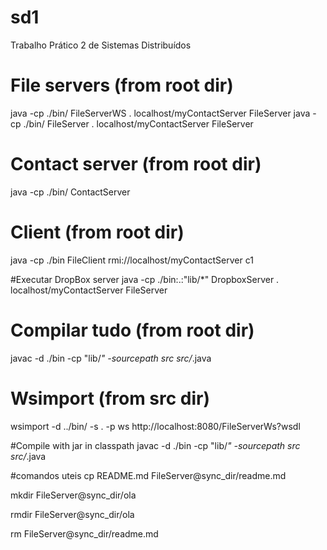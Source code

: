 # sd1
Trabalho Prático 2 de Sistemas Distribuídos


# File servers (from root dir)
java -cp ./bin/ FileServerWS . localhost/myContactServer FileServer
java -cp ./bin/ FileServer . localhost/myContactServer FileServer


# Contact server (from root dir)
java -cp ./bin/ ContactServer


# Client (from root dir)
java -cp ./bin FileClient rmi://localhost/myContactServer c1


#Executar DropBox server
java -cp ./bin:.:"lib/*" DropboxServer . localhost/myContactServer FileServer


# Compilar tudo (from root dir)
javac -d ./bin -cp "lib/*" -sourcepath src src/*.java


# Wsimport (from src dir)
wsimport -d ../bin/ -s . -p ws http://localhost:8080/FileServerWs?wsdl


#Compile with jar in classpath
javac -d ./bin -cp "lib/*" -sourcepath src src/*.java


#comandos uteis
cp README.md FileServer@sync_dir/readme.md

mkdir FileServer@sync_dir/ola

rmdir FileServer@sync_dir/ola

rm FileServer@sync_dir/readme.md
